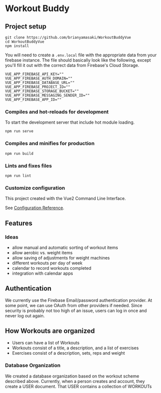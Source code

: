 # Workout Buddy

## Project setup

```
git clone https://github.com/brianyamasaki/WorkoutBuddyVue
cd WorkoutBuddyVue
npm install
```

You will need to create a `.env.local` file with the appropriate data from your firebase instance. The file should basically look like the following, except you'll fill it out with the correct data from Firebase's Cloud Storage.

```
VUE_APP_FIREBASE_API_KEY=""
VUE_APP_FIREBASE_AUTH_DOMAIN=""
VUE_APP_FIREBASE_DATABASE_URL=""
VUE_APP_FIREBASE_PROJECT_ID=""
VUE_APP_FIREBASE_STORAGE_BUCKET=""
VUE_APP_FIREBASE_MESSAGING_SENDER_ID=""
VUE_APP_FIREBASE_APP_ID=""
```

### Compiles and hot-reloads for development

To start the development server that include hot module loading.

```
npm run serve
```

### Compiles and minifies for production

```
npm run build
```

### Lints and fixes files

```
npm run lint
```

### Customize configuration

This project created with the Vue2 Command Line Interface.

See [Configuration Reference](https://cli.vuejs.org/config/).

## Features

### Ideas

- allow manual and automatic sorting of workout items
- allow aerobic vs. weight items
- allow saving of adjustments for weight machines
- different workouts per day of week
- calendar to record workouts completed
- integration with calendar apps

## Authentication

We currently use the Firebase Email/password authentication provider. At some point, we can use OAuth from other providers if needed. Since security is probably not too high of an issue, users can log in once and never log out again.

## How Workouts are organized

- Users can have a list of Workouts
- Workouts consist of a title, a description, and a list of exercises
- Exercises consist of a description, sets, reps and weight

### Database Organization

We created a database organization based on the workout scheme described above. Currently, when a person creates and account, they create a USER document. That USER contains a collection of WORKOUTs

